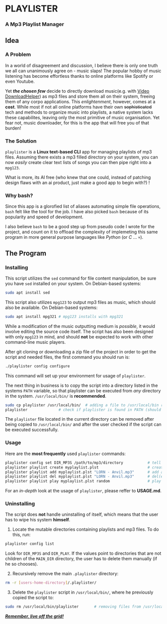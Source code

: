 # PLAYLISTER
### A Mp3 Playlist Manager
## Idea
### A Problem
In a world of disagreement and discussion, I believe there is only one truth we all can unanimously agree on - music slaps! The popular hobby of music listening has become effortless thanks to online platforms like Spotify or even Youtube.

Yet **_the chosen few_** decide to directly download music(e.g. with [Video DownloadHelper](https://addons.mozilla.org/en-US/firefox/addon/video-downloadhelper/)) as mp3 files and store them all on their system, freeing them of any corpo applications. This _enlightenment_, however, comes at a **cost**. While most if not all online platforms have their own ~~sophisticated~~ tech and methods to organize music into playlists, a native system lacks these capabilites, leaving only the most primitive of music organisation. Yet fear not, music downloader, for this is the app that will free you of that burden!
### The Solution
`playlister` is a **Linux text-based CLI** app for managing playlists of mp3 files. Assuming there exists a mp3 filled directory on your system, you can now *easily* create clear text lists of songs you can then pipe right into a `mpg123`.

What is more, its AI free (who knew that one could, instead of patching design flaws with an ai product, just make a good app to begin with?) !
### Why bash?
Since this app is a glorofied list of aliases automating simple file operations, `bash` felt like the tool for the job. I have also picked `bash` because of its popularity and speed of development.

I also believe `bash` to be a good step up from pseudo code I wrote for the project, and count on it to offload the complexity of implemeting this same program in more general purpose languages like *Python* (or *C* ... :skull:).
## The Program
### Installing
This script utilizes the `sed` command for file content manipulation, be sure you have `sed` installed on your system.
On Debian-based systems:

```bash
sudo apt install sed
```

This script also utilizes `mpg123` to output mp3 files as music, which should also be available.
On Debian-based systems:

```bash
sudo apt install mpg321 # mpg123 installs with mpg321
```

While a modification of the music outputting medium is *possible*, it would involve editing the source code itself. The script has also been designed with only `mpg123` in mind, and should **not** be expected to work with other command-line music players.
	
After git cloning or downloading a zip file of the project in order to get the script and needed files, the first command you should run is:

```bash
./playlister config configure
```

This command will set up your environment for usage of `playlister`.
	
The next thing in business is to copy the script into a directory listed in the systems `PATH` variable, so that playlister can be executed from *any* directory in the system. `/usr/local/bin/` is **recommended**.

```bash
sudo cp playlister /usr/local/bin/	# adding a file to /usr/local/bin requires root privliges
playlister				# check if playlister is found in PATH (should return "no options given!" error)
```

The `playlister` file located in the current directory can be removed after being copied to `/usr/local/bin/` and after the user checked if the script can be executed successfully.
	
### Usage

Here are the **most frequently** used `playlister` commands:

```bash
playlister config set DIR_MP3S /path/to/mp3/directory			# tell playlister where mp3s are
playlister playlist create myplaylist.plst				        # create a plalist
playlister playlist add myplaylist.plst "LORN - Anvil.mp3"	    # add an entry to a playlist
playlister playlist del myplaylist.plst "LORN - Anvil.mp3"	    # del(ete) an entry from a playlist
playlister playlist play myplaylist.plst random			        # play a playlist randomly
```

For an *in-depth* look at the usage of `playlister`, please reffer to **USAGE.md**.
### Uninstalling
The script does **not** handle uninstalling of itself, which means that the user has to wipe his system **himself**.

1. Locate the mutable directories containing playlists and mp3 files.
To do this, run:

```bash
playlister config list
```

Look for `DIR_MP3S` and `DIR_PLAY`. If the values point to directories that are not children of the `MAIN_DIR` directory, the user has to delete them manually (if he so chooses).

2. Recursively remove the main `.playlister` directory:

```bash
rm -r [users-home-directory]/.playlister/
```

3. Delete the `playlister` script in `/usr/local/bin/`, where he previously copied the script to:

```bash
sudo rm /usr/local/bin/playlister		# removing files from /usr/local/bin requres root
```

**_[Remember, live off the grid!](https://www.theverge.com/24257157/youtube-sesac-music-licensing-streaming)_**

